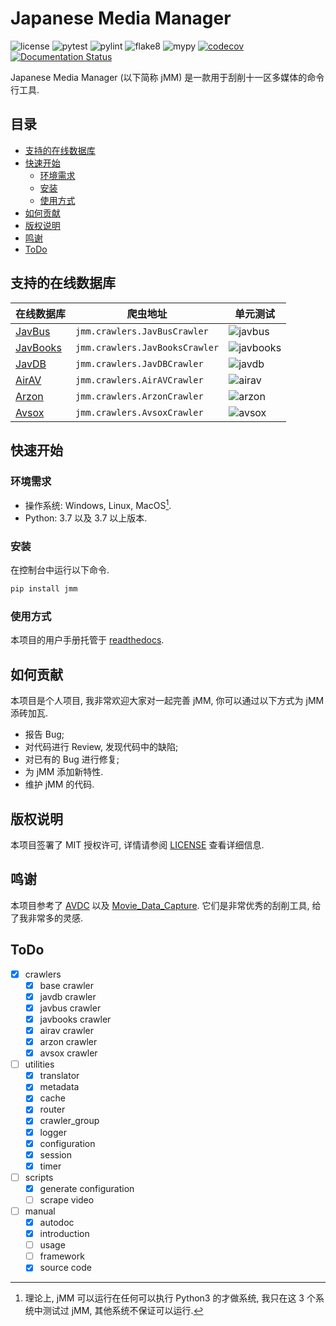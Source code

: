 # Japanese Media Manager

![license](https://img.shields.io/badge/license-MIT-green)
![pytest](https://github.com/zqmillet/japanese_media_manager/actions/workflows/pytest.yml/badge.svg)
![pylint](https://github.com/zqmillet/japanese_media_manager/actions/workflows/pylint.yml/badge.svg)
![flake8](https://github.com/zqmillet/japanese_media_manager/actions/workflows/flake8.yml/badge.svg)
![mypy](https://github.com/zqmillet/japanese_media_manager/actions/workflows/mypy.yml/badge.svg)
[![codecov](https://codecov.io/gh/zqmillet/japanese_media_manager/branch/main/graph/badge.svg?token=XV3ZZ6JX15)](https://codecov.io/gh/zqmillet/japanese_media_manager)
[![Documentation Status](https://readthedocs.org/projects/japanese-media-manager/badge/?version=latest)](https://japanese-media-manager.readthedocs.io/zh_CN/latest/?badge=latest)

Japanese Media Manager (以下简称 jMM) 是一款用于刮削十一区多媒体的命令行工具.

## 目录

<!-- vim-markdown-toc GFM -->

* [支持的在线数据库](#支持的在线数据库)
* [快速开始](#快速开始)
    * [环境需求](#环境需求)
    * [安装](#安装)
    * [使用方式](#使用方式)
* [如何贡献](#如何贡献)
* [版权说明](#版权说明)
* [鸣谢](#鸣谢)
* [ToDo](#todo)

<!-- vim-markdown-toc -->

## 支持的在线数据库

| 在线数据库 | 爬虫地址 | 单元测试 |
| --- | --- | --- |
| [JavBus](https://www.javbus.com/) | `jmm.crawlers.JavBusCrawler`   | ![javbus](https://github.com/zqmillet/japanese_media_manager/actions/workflows/crawler_javbus.yml/badge.svg)     |
| [JavBooks](https://jmvbt.com/)    | `jmm.crawlers.JavBooksCrawler` | ![javbooks](https://github.com/zqmillet/japanese_media_manager/actions/workflows/crawler_javbooks.yml/badge.svg) |
| [JavDB](https://www.javdb36.com/) | `jmm.crawlers.JavDBCrawler`    | ![javdb](https://github.com/zqmillet/japanese_media_manager/actions/workflows/crawler_javdb.yml/badge.svg)       |
| [AirAV](https://cn.airav.wiki/)   | `jmm.crawlers.AirAVCrawler`    | ![airav](https://github.com/zqmillet/japanese_media_manager/actions/workflows/crawler_airav.yml/badge.svg)       |
| [Arzon](https://www.arzon.jp/)    | `jmm.crawlers.ArzonCrawler`    | ![arzon](https://github.com/zqmillet/japanese_media_manager/actions/workflows/crawler_arzon.yml/badge.svg)       |
| [Avsox](https://avsox.monster/)   | `jmm.crawlers.AvsoxCrawler`    | ![avsox](https://github.com/zqmillet/japanese_media_manager/actions/workflows/crawler_avsox.yml/badge.svg)       |

## 快速开始

### 环境需求

- 操作系统: Windows, Linux, MacOS[^1].
- Python: 3.7 以及 3.7 以上版本.

### 安装

在控制台中运行以下命令.

``` bash
pip install jmm
```

### 使用方式

本项目的用户手册托管于 [readthedocs](https://japanese-media-manager.readthedocs.io/zh_CN/latest/?badge=latest).

## 如何贡献

本项目是个人项目, 我非常欢迎大家对一起完善 jMM, 你可以通过以下方式为 jMM 添砖加瓦.

- 报告 Bug;
- 对代码进行 Review, 发现代码中的缺陷;
- 对已有的 Bug 进行修复;
- 为 jMM 添加新特性.
- 维护 jMM 的代码.

## 版权说明

本项目签署了 MIT 授权许可, 详情请参阅 [LICENSE](LICENSE) 查看详细信息.

## 鸣谢

本项目参考了 [AVDC](https://github.com/moyy996/AVDC) 以及 [Movie_Data_Capture](https://github.com/yoshiko2/Movie_Data_Capture). 它们是非常优秀的刮削工具, 给了我非常多的灵感.

## ToDo

- [x] crawlers
  - [x] base crawler
  - [x] javdb crawler
  - [x] javbus crawler
  - [x] javbooks crawler
  - [x] airav crawler
  - [x] arzon crawler
  - [x] avsox crawler
- [ ] utilities
  - [x] translator
  - [x] metadata
  - [x] cache
  - [x] router
  - [x] crawler_group
  - [x] logger
  - [x] configuration
  - [x] session
  - [x] timer
- [ ] scripts
  - [x] generate configuration
  - [ ] scrape video
- [ ] manual
  - [x] autodoc
  - [x] introduction
  - [ ] usage
  - [ ] framework
  - [x] source code

[^1]: 理论上, jMM 可以运行在任何可以执行 Python3 的才做系统, 我只在这 3 个系统中测试过 jMM, 其他系统不保证可以运行.

